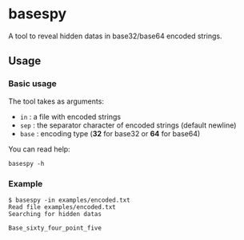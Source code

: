 # basespy

A tool to reveal hidden datas in base32/base64 encoded strings.

## Usage

### Basic usage

The tool takes as arguments:

- `in` : a file with encoded strings
- `sep` : the separator character of encoded strings (default newline)
- `base` : encoding type (**32** for base32 or **64** for base64)

You can read help:

```none
basespy -h
```

### Example

```none
$ basespy -in examples/encoded.txt 
Read file examples/encoded.txt
Searching for hidden datas

Base_sixty_four_point_five
```
